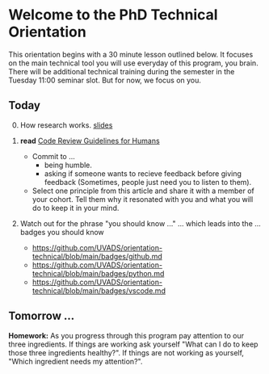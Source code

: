 # Welcome to the PhD Technical Orientation
This orientation begins with a 30 minute lesson outlined below. It focuses on the main technical tool you will use everyday of this program, you brain. There will be additional technical training during the semester in the Tuesday 11:00 seminar slot. But for now, we focus on you.

## Today
0. How research works. [slides](https://myuva-my.sharepoint.com/:p:/g/personal/lpa2a_virginia_edu/ETZajUzzjuJCmjWDVZGKrrUBfaEcXjXGlrimSRM1f2jozw?e=bCdJ9l)

1. **read** [Code Review Guidelines for Humans](https://phauer.com/2018/code-review-guidelines/)

    * Commit to ...
      * being humble.
      * asking if someone wants to recieve feedback before giving feedback (Sometimes, people just need you to listen to them).
    * Select one principle from this article and share it with a member of your cohort. Tell them why it resonated with you and what you will do to keep it in your mind.

2. Watch out for the phrase "you should know ..." ... which leads into the ... badges you should know
    * https://github.com/UVADS/orientation-technical/blob/main/badges/github.md
    * https://github.com/UVADS/orientation-technical/blob/main/badges/python.md
    * https://github.com/UVADS/orientation-technical/blob/main/badges/vscode.md

## Tomorrow ...

**Homework:** As you progress through this program pay attention to our three ingredients. If things are working ask yourself "What can I do to keep those three ingredients healthy?". If things are not working as yourself, "Which ingredient needs my attention?".
